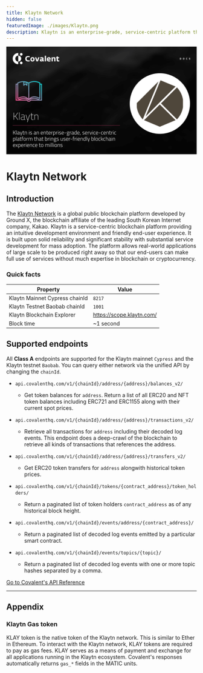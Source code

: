 ```yaml
---
title: Klaytn Network
hidden: false
featuredImage: ./images/Klaytn.png
description: Klaytn is an enterprise-grade, service-centric platform that brings user-friendly blockchain experience to millions.
---
```


![Klaytn network banner](./images/Klaytn.png)

# Klaytn Network

## Introduction

The [Klaytn Network](https://klaytn.foundation/) is a global public blockchain platform developed by Ground X, the blockchain affiliate of the leading South Korean Internet company, Kakao.
Klaytn is a service-centric blockchain platform providing an intuitive development environment and friendly end-user experience. It is built upon solid reliability and significant stability with substantial service development for mass adoption.
The platform allows real-world applications of large scale to be produced right away so that our end-users can make full use of services without much expertise in blockchain or cryptocurrency.

### Quick facts

<TableWrap>

|Property|Value|
|---|---|
|Klaytn Mainnet Cypress chainId|`8217`|
|Klaytn Testnet Baobab chainId|`1001`|
|Klaytn Blockchain Explorer|https://scope.klaytn.com/|
|Block time|~1 second|

</TableWrap>


## Supported endpoints

<Aside>

All __Class A__ endpoints are supported for the Klaytn mainnet `Cypress` and the Klaytn testnet `Baobab`. You can query either network via the unified API by changing the `chainId`.

</Aside>


<Definitions>

- `api.covalenthq.com/v1/{chainId}/address/{address}/balances_v2/` 
  - Get token balances for `address`. Return a list of all ERC20 and NFT token balances including ERC721 and ERC1155 along with their current spot prices.

- `api.covalenthq.com/v1/{chainId}/address/{address}/transactions_v2/` 
  - Retrieve all transactions for `address` including their decoded log events. This endpoint does a deep-crawl of the blockchain to retrieve all kinds of transactions that references the address.

- `api.covalenthq.com/v1/{chainId}/address/{address}/transfers_v2/` 
  - Get ERC20 token transfers for `address` alongwith historical token prices.

- `api.covalenthq.com/v1/{chainId}/tokens/{contract_address}/token_holders/` 
  - Return a paginated list of token holders `contract_address` as of any historical block height.

- `api.covalenthq.com/v1/{chainId}/events/address/{contract_address}/` 
  - Return a paginated list of decoded log events emitted by a particular smart contract.

- `api.covalenthq.com/v1/{chainId}/events/topics/{topic}/` 
  - Return a paginated list of decoded log events with one or more topic hashes separated by a comma.

</Definitions>



<a target="_blank" class="Button Button-is-docs-primary" href="https://www.covalenthq.com/docs/api/">Go to Covalent's API Reference</a>

--- 


## Appendix


### Klaytn Gas token

KLAY token is the native token of the Klaytn network. This is similar to Ether in Ethereum. To interact with the Klaytn network, KLAY tokens are required to pay as gas fees. KLAY serves as a means of payment and exchange for all applications running in the Klaytn ecosystem. Covalent's  responses automatically returns `gas_*` fields in the MATIC units.
